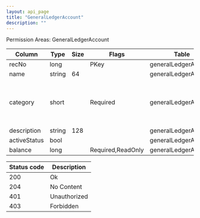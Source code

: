 ```yaml
---
layout: api_page
title: "GeneralLedgerAccount"
description: ""
---
```




Permission Areas: GeneralLedgerAccount

| Column | Type | Size | Flags | Table | Description |
| ------ | ---- | ---- | ----- | ----- | ----------- |
| recNo | long |  | PKey | generalLedgerAccount | 
| name | string | 64 |  | generalLedgerAccount | 
| category | short |  | Required | generalLedgerAccount | Assets = 1, Liabilities = 2, RetainedEarnings = 3, Sales = 4, CostOfSales = 5, Expenses = 6
| description | string | 128 |  | generalLedgerAccount | 
| activeStatus | bool |  |  | generalLedgerAccount | 
| balance | long |  | Required,ReadOnly | generalLedgerAccount | 

| Status code | Description |
| ----------- | ----------- |
| 200 | Ok |
| 204 | No Content |
| 401 | Unauthorized |
| 403 | Forbidden |


